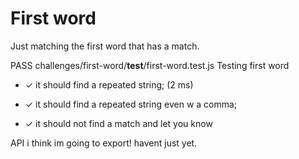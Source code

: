# First word

Just matching the first word that has a match.

 PASS  challenges/first-word/__test__/first-word.test.js
  Testing first word

-    ✓ it should find a repeated string; (2 ms)
  
-    ✓ it should find a repeated string even w a comma;
  
-    ✓ it should not find a match and let you know


API
i think im going to export! havent just yet.